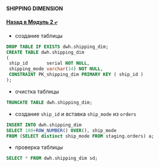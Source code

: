 #### SHIPPING DIMENSION

#### [Назад в Модуль 2 ⤶](/data/Module2/readme.md)

- создание таблицы

```sql
DROP TABLE IF EXISTS dwh.shipping_dim;
CREATE TABLE dwh.shipping_dim
(
 ship_id       serial NOT NULL,
 shipping_mode varchar(14) NOT NULL,
 CONSTRAINT PK_shipping_dim PRIMARY KEY ( ship_id )
);
```

- очистка таблицы

```sql
TRUNCATE TABLE dwh.shipping_dim;
```

- создание `ship_id` и вставка `ship_mode` из `orders`

```sql
INSERT INTO dwh.shipping_dim 
SELECT 100+ROW_NUMBER() OVER(), ship_mode 
FROM (SELECT distinct ship_mode FROM staging.orders) a;
```

- проверка таблицы

```sql
SELECT * FROM dwh.shipping_dim sd;
```